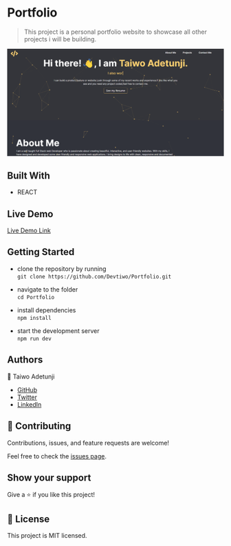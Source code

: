 # Portfolio

> This project is a personal portfolio website to showcase all other projects i will be building.

![screenshot](public/images/portv2.png)

## Built With

- REACT

## Live Demo
[Live Demo Link](https://devtiwo.netlify.app/)

## Getting Started
- clone the repository by running\
    `git clone https://github.com/Devtiwo/Portfolio.git`

- navigate to the folder\
    `cd Portfolio`

- install dependencies\
    `npm install`

- start the development server\
    `npm run dev`

## Authors

👤 Taiwo Adetunji

- [GitHub](https://github.com/Devtiwo)
- [Twitter](https://x.com/devtiwo)
- [LinkedIn](https://www.linkedin.com/in/taiwo-adetunji-860666225/)


## 🤝 Contributing

Contributions, issues, and feature requests are welcome!

Feel free to check the [issues page](https://github.com/Devtiwo/Portfolio/issues).

## Show your support

Give a ⭐️ if you like this project!

## 📝 License

This project is MIT licensed.

